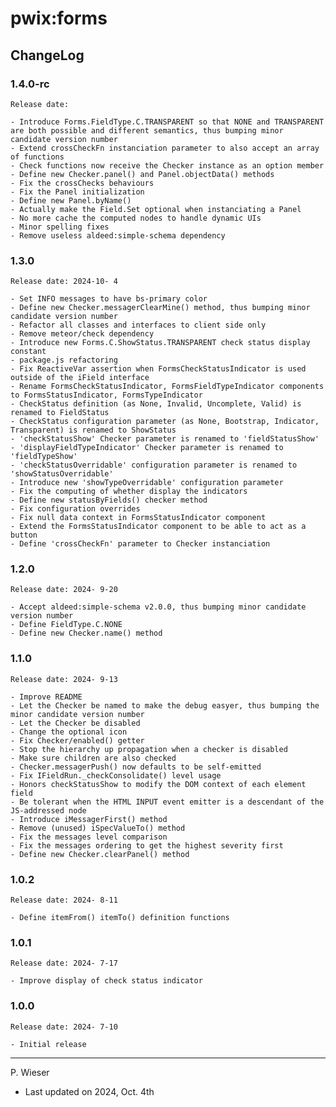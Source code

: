 # pwix:forms

## ChangeLog

### 1.4.0-rc

    Release date: 

    - Introduce Forms.FieldType.C.TRANSPARENT so that NONE and TRANSPARENT are both possible and different semantics, thus bumping minor candidate version number
    - Extend crossCheckFn instanciation parameter to also accept an array of functions
    - Check functions now receive the Checker instance as an option member
    - Define new Checker.panel() and Panel.objectData() methods
    - Fix the crossChecks behaviours
    - Fix the Panel initialization
    - Define new Panel.byName()
    - Actually make the Field.Set optional when instanciating a Panel
    - No more cache the computed nodes to handle dynamic UIs
    - Minor spelling fixes
    - Remove useless aldeed:simple-schema dependency

### 1.3.0

    Release date: 2024-10- 4

    - Set INFO messages to have bs-primary color
    - Define new Checker.messagerClearMine() method, thus bumping minor candidate version number
    - Refactor all classes and interfaces to client side only
    - Remove meteor/check dependency
    - Introduce new Forms.C.ShowStatus.TRANSPARENT check status display constant
    - package.js refactoring
    - Fix ReactiveVar assertion when FormsCheckStatusIndicator is used outside of the iField interface
    - Rename FormsCheckStatusIndicator, FormsFieldTypeIndicator components to FormsStatusIndicator, FormsTypeIndicator
    - CheckStatus definition (as None, Invalid, Uncomplete, Valid) is renamed to FieldStatus
    - CheckStatus configuration parameter (as None, Bootstrap, Indicator, Transparent) is renamed to ShowStatus
    - 'checkStatusShow' Checker parameter is renamed to 'fieldStatusShow'
    - 'displayFieldTypeIndicator' Checker parameter is renamed to 'fieldTypeShow'
    - 'checkStatusOverridable' configuration parameter is renamed to 'showStatusOverridable'
    - Introduce new 'showTypeOverridable' configuration parameter
    - Fix the computing of whether display the indicators
    - Define new statusByFields() checker method
    - Fix configuration overrides
    - Fix null data context in FormsStatusIndicator component
    - Extend the FormsStatusIndicator component to be able to act as a button
    - Define 'crossCheckFn' parameter to Checker instanciation

### 1.2.0

    Release date: 2024- 9-20

    - Accept aldeed:simple-schema v2.0.0, thus bumping minor candidate version number
    - Define FieldType.C.NONE
    - Define new Checker.name() method

### 1.1.0

    Release date: 2024- 9-13

    - Improve README
    - Let the Checker be named to make the debug easyer, thus bumping the minor candidate version number
    - Let the Checker be disabled
    - Change the optional icon
    - Fix Checker/enabled() getter
    - Stop the hierarchy up propagation when a checker is disabled
    - Make sure children are also checked
    - Checker.messagerPush() now defaults to be self-emitted
    - Fix IFieldRun._checkConsolidate() level usage
    - Honors checkStatusShow to modify the DOM context of each element field
    - Be tolerant when the HTML INPUT event emitter is a descendant of the JS-addressed node
    - Introduce iMessagerFirst() method
    - Remove (unused) iSpecValueTo() method
    - Fix the messages level comparison
    - Fix the messages ordering to get the highest severity first
    - Define new Checker.clearPanel() method

### 1.0.2

    Release date: 2024- 8-11

    - Define itemFrom() itemTo() definition functions

### 1.0.1

    Release date: 2024- 7-17

    - Improve display of check status indicator

### 1.0.0

    Release date: 2024- 7-10

    - Initial release

---
P. Wieser
- Last updated on 2024, Oct. 4th

